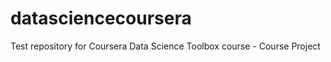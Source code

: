 datasciencecoursera
===================

Test repository for Coursera Data Science Toolbox course - Course Project
